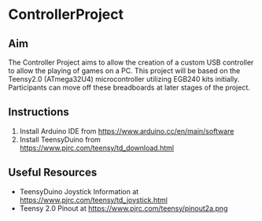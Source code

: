 # ControllerProject

## Aim
The Controller Project aims to allow the creation of a custom USB controller to allow the playing of games on a PC. This project will be based on the Teensy2.0 (ATmega32U4) microcontroller utilizing EGB240 kits initially. Participants can move off these breadboards at later stages of the project.

## Instructions
1. Install Arduino IDE from https://www.arduino.cc/en/main/software
2. Install TeensyDuino from https://www.pjrc.com/teensy/td_download.html

## Useful Resources
- TeensyDuino Joystick Information at https://www.pjrc.com/teensy/td_joystick.html
- Teensy 2.0 Pinout at https://www.pjrc.com/teensy/pinout2a.png

